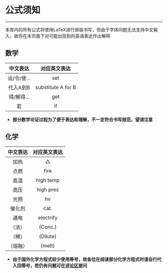 # 公式须知

---

本库内的所有公式将使用LaTeX进行排版书写，但由于字体问题无法支持中文输入，故将在本页面下对可能出现到的英语表达作出解释

## 数学

| 中文表达 | 对应英文表达 |
| :--------: | :---------: |
| 设/令/使... | set |
| 代入A到B | substitute A for B |
| 得/解得... | get | 
| 若 | if |

* **部分数学论证过程为了便于表达和理解，不一定符合书写规范，望请注意**

## 化学

| 中文表达 | 对应英文表达 |
| :--------: | :---------: |
| 加热 | △ |
| 点燃 | fire |
| 高温 | high temp |
| 高压 | high pres |
| 光照 | hv |
| 催化剂 | cat. |
| 通电 | electrify |
| （浓） | (Conc.) |
| （稀） | (Dilute) |
| （熔融） | (melt) |

* **由于国外化学方程式较少使用等号，故各位在阅读部分化学方程式时请自行代入回等号，若仍有问题可在**[**评论区**](https://github.com/XwYuanzhang/Cloud-Note/issues)**提问**



